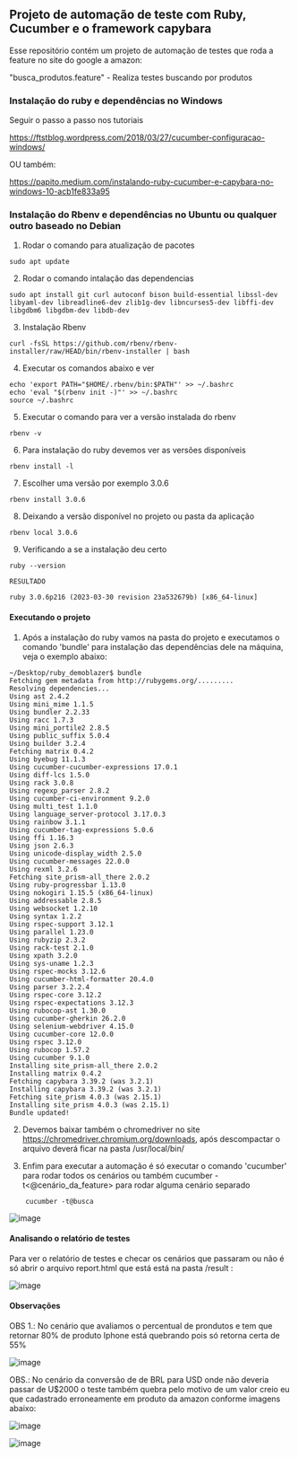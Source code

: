 ## Projeto de automação de teste com Ruby, Cucumber e o framework capybara ##

Esse repositório contém um projeto de automação de testes que roda a feature no site do google a amazon:

 "busca_produtos.feature" - Realiza testes buscando por produtos 

### Instalação do ruby e dependências no Windows ###

Seguir o passo a passo nos tutoriais

https://ftstblog.wordpress.com/2018/03/27/cucumber-configuracao-windows/

OU também:

https://papito.medium.com/instalando-ruby-cucumber-e-capybara-no-windows-10-acb1fe833a95

### Instalação do Rbenv e dependências no Ubuntu ou qualquer outro baseado no Debian ###

1) Rodar o comando para atualização de pacotes
```shell
sudo apt update
```
2) Rodar o comando intalação das dependencias
```shell
sudo apt install git curl autoconf bison build-essential libssl-dev libyaml-dev libreadline6-dev zlib1g-dev libncurses5-dev libffi-dev libgdbm6 libgdbm-dev libdb-dev
```
3) Instalação Rbenv
```shell
curl -fsSL https://github.com/rbenv/rbenv-installer/raw/HEAD/bin/rbenv-installer | bash
```
4) Executar os comandos abaixo e ver

```shell
echo 'export PATH="$HOME/.rbenv/bin:$PATH"' >> ~/.bashrc
echo 'eval "$(rbenv init -)"' >> ~/.bashrc
source ~/.bashrc
```
5) Executar o comando para ver a versão instalada do rbenv
```shell
rbenv -v
```
6) Para instalação do ruby devemos ver as versões disponíveis 
```shell
rbenv install -l
```
7) Escolher uma versão por exemplo 3.0.6
```shell
rbenv install 3.0.6
```
8) Deixando a versão disponível no projeto ou pasta da aplicação
```shell
rbenv local 3.0.6
```
9) Verificando a se a instalação deu certo
```shell
ruby --version

RESULTADO

ruby 3.0.6p216 (2023-03-30 revision 23a532679b) [x86_64-linux]
```

#### Executando o projeto ####

1) Após a instalação do ruby vamos na pasta do projeto e executamos o comando 'bundle' para instalação das dependências dele na máquina, veja o exemplo abaixo:
```shell
~/Desktop/ruby_demoblazer$ bundle
Fetching gem metadata from http://rubygems.org/.........
Resolving dependencies...
Using ast 2.4.2
Using mini_mime 1.1.5
Using bundler 2.2.33
Using racc 1.7.3
Using mini_portile2 2.8.5
Using public_suffix 5.0.4
Using builder 3.2.4
Fetching matrix 0.4.2
Using byebug 11.1.3
Using cucumber-cucumber-expressions 17.0.1
Using diff-lcs 1.5.0
Using rack 3.0.8
Using regexp_parser 2.8.2
Using cucumber-ci-environment 9.2.0
Using multi_test 1.1.0
Using language_server-protocol 3.17.0.3
Using rainbow 3.1.1
Using cucumber-tag-expressions 5.0.6
Using ffi 1.16.3
Using json 2.6.3
Using unicode-display_width 2.5.0
Using cucumber-messages 22.0.0
Using rexml 3.2.6
Fetching site_prism-all_there 2.0.2
Using ruby-progressbar 1.13.0
Using nokogiri 1.15.5 (x86_64-linux)
Using addressable 2.8.5
Using websocket 1.2.10
Using syntax 1.2.2
Using rspec-support 3.12.1
Using parallel 1.23.0
Using rubyzip 2.3.2
Using rack-test 2.1.0
Using xpath 3.2.0
Using sys-uname 1.2.3
Using rspec-mocks 3.12.6
Using cucumber-html-formatter 20.4.0
Using parser 3.2.2.4
Using rspec-core 3.12.2
Using rspec-expectations 3.12.3
Using rubocop-ast 1.30.0
Using cucumber-gherkin 26.2.0
Using selenium-webdriver 4.15.0
Using cucumber-core 12.0.0
Using rspec 3.12.0
Using rubocop 1.57.2
Using cucumber 9.1.0
Installing site_prism-all_there 2.0.2
Installing matrix 0.4.2
Fetching capybara 3.39.2 (was 3.2.1)
Installing capybara 3.39.2 (was 3.2.1)
Fetching site_prism 4.0.3 (was 2.15.1)
Installing site_prism 4.0.3 (was 2.15.1)
Bundle updated!
```

2) Devemos baixar também o chromedriver no site https://chromedriver.chromium.org/downloads, após descompactar o arquivo deverá ficar na pasta /usr/local/bin/

3) Enfim para executar a automação é só executar o comando 'cucumber' para rodar todos os cenários ou também cucumber -t<@cenário_da_feature> para rodar alguma cenário separado
```shell
    cucumber -t@busca
```
![image](https://github.com/thiagoalanjs/demoblazer_bdd_ruby/assets/32438113/b19ec85c-a648-4cfa-8bc5-f981c518a376)

#### Analisando o relatório de testes ####

Para ver o relatório de testes e checar os cenários que passaram ou não é só abrir o arquivo report.html que está está na pasta /result :

![image](https://github.com/thiagoalanjs/desafio_avancado/assets/32438113/f2fd3dfb-963c-437a-8c80-6b1d717b3c32)


#### Observações ####

OBS 1.: No cenário que avaliamos o percentual de prondutos e tem que retornar 80% de produto Iphone está quebrando pois só retorna certa de 55%

![image](https://github.com/thiagoalanjs/desafio_avancado/assets/32438113/c9fd2ec3-70d1-433c-8c63-512425eeae57)

OBS.: No cenário da conversão de de BRL para USD onde não deveria passar de U$2000 o teste também quebra pelo motivo de um valor creio eu que cadastrado erroneamente em produto da amazon conforme imagens abaixo:

![image](https://github.com/thiagoalanjs/desafio_avancado/assets/32438113/fcd7689a-5014-4fe2-abca-d5afb6a082da)

![image](https://github.com/thiagoalanjs/desafio_avancado/assets/32438113/2ec75a7f-d519-4508-802e-bb550b41ccfa)


